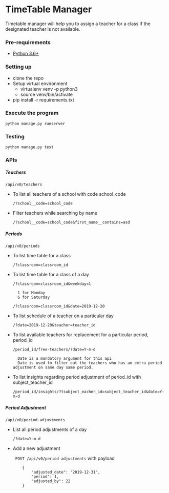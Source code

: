 # TimeTable Manager

Timetable manager will help you to assign a teacher for a class
if the designated teacher is not available.


### Pre-requirements
   * [Python 3.6+](https://www.python.org/downloads/)

### Setting up
* clone the repo
* Setup virtual environment
    * virtualenv venv -p python3
    * source venv/bin/activate
* pip install -r requirements.txt 

### Execute the program
    python manage.py runserver
 
### Testing
    python manage.py test


### APIs

##### Teachers
    /api/v0/teachers
* To list all teachers of a school with code school_code

    ```/?school__code=school_code```
* Filter teachers while searching by name

    ```/?school__code=school_code&first_name__contains=asd```


##### Periods
    /api/v0/periods
* To list time table for a class

    ```/?classroom=classroom_id```

* To list time table for a class of a day

    ```/?classroom=classroom_id&weekday=1```
        
        1 for Monday
        6 for Saturday

    ```/?classroom=classroom_id&date=2019-12-20```

* To list schedule of a teacher on a particular day

    ```/?date=2019-12-20&teacher=teacher_id```
 
* To list available teachers for replacement for a particular period, period_id
    
    ```/period_id/free-teachers/?date=Y-m-d```

        Date is a mandatory argument for this api
        Date is used to filter out the teachers who has an extra period adjustment on same day same period.

* To list insights regarding period adjustment of period_id with subject_teacher_id

    ```/period_id/insights/?tsubject_eacher_id=subject_teacher_id&date=Y-m-d```


##### Period Adjustment
    /api/v0/period-adjustments

* List all period adjustments of a day

    ```/?date=Y-m-d```

* Add a new adjustment

    ``` POST /api/v0/period-adjustments```
    with payload

    ```
        {
            "adjusted_date": "2019-12-31",
            "period": 1,
            "adjusted_by": 22
        }

    ```

